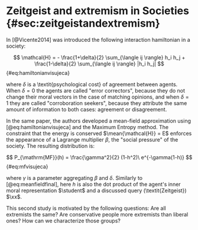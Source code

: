 
# Zeitgeist and extremism in Societies {#sec:zeitgeistandextremism}

In [@Vicente2014] was introduced the following interaction hamiltonian in a society:

$$  \mathcal{H} = - \frac{1+\delta}{2} \sum_{\langle ij \rangle} h_i h_j + \frac{1-\delta}{2} \sum_{\langle ij \rangle} |h_i h_j| $$ {#eq:hamiltonianvisujeca}

where $\delta$ is a \textit{psychological cost} of agreement between agents. When $\delta = 0$ the agents are called "error correctors", because they do not change their moral vectors in the case of matching opinions, and when $\delta = 1$ they are called "corroboration seekers", because they attribute the same amount of information to both cases: agreement or disagreement.

In the same paper, the authors developed a mean-field approximation using [@eq:hamiltonianvisujeca] and the Maximum Entropy method. The constraint that the energy is conserved $\mean{\mathcal{H}} = E$ enforces the appearance of a Lagrange multiplier $\beta$, the "social pressure" of the society. The resulting distribution is:

$$  P_{\mathrm{MF}}(h) = \frac{\gamma^2}{2} (1-h^2)\ e^{-\gamma(1-h)} $$ {#eq:mfvisujeca}

where $\gamma$ is a parameter aggregating $\beta$ and $\delta$. Similarly to [@eq:meanfieldfinal], here $h$ is also the dot product of the agent's inner moral representation $\student$ and a discussed query (\textit{Zeitgeist}) $\xx$.

This second study is motivated by the following questions: Are all extremists the same? Are conservative people more extremists than liberal ones? How can we characterize those groups?
